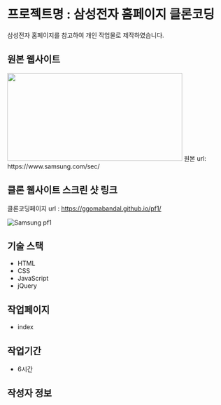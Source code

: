 # 프로젝트명 : 삼성전자 홈페이지 클론코딩
삼성전자 홈페이지를 참고하여 개인 작업물로 제작하였습니다.

## 원본 웹사이트
<img src="https://github.com/Ggomabandal/pf1/assets/142555219/1d905fd4-71ad-4d92-84b1-1b1c36ba5c45.png" width="400" height="200"/>
원본 url: https://www.samsung.com/sec/

## 클론 웹사이트 스크린 샷 링크
클론코딩페이지 url : https://ggomabandal.github.io/pf1/

![Samsung pf1](https://github.com/Ggomabandal/pf1/assets/142555219/5cd10422-95e4-484d-996f-221b4e9d2456)


## 기술 스택
- HTML
- CSS
- JavaScript
- jQuery

## 작업페이지
- index

## 작업기간
- 6시간

## 작성자 정보
